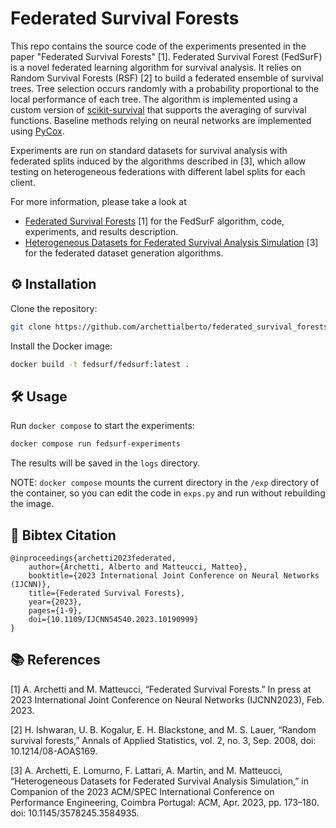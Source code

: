 # Federated Survival Forests

This repo contains the source code of the experiments presented in the paper "Federated Survival Forests" [1].
Federated Survival Forest (FedSurF) is a novel federated learning algorithm for survival analysis. It relies on 
Random Survival Forests (RSF) [2] to build a federated ensemble of survival trees. Tree selection occurs randomly
with a probability proportional to the local performance of each tree. The algorithm is implemented using a custom 
version of [scikit-survival](https://github.com/archettialberto/scikit-survival) that supports the averaging of survival 
functions. Baseline methods relying on neural networks are implemented using [PyCox](https://github.com/havakv/pycox).

Experiments are run on standard datasets for survival analysis with federated splits induced by the algorithms
described in [3], which allow testing on heterogeneous federations with different label splits for each client.

For more information, please take a look at
* [Federated Survival Forests](https://arxiv.org/abs/2302.02807) [1] for the FedSurF algorithm, code, experiments, and results description.
* [Heterogeneous Datasets for Federated Survival Analysis Simulation](https://arxiv.org/abs/2301.12166) [3] for the federated dataset generation algorithms.


## ⚙️ Installation

Clone the repository:
```bash
git clone https://github.com/archettialberto/federated_survival_forests
```
Install the Docker image:
```bash
docker build -t fedsurf/fedsurf:latest .
```

## 🛠️ Usage

Run ```docker compose``` to start the experiments:
```bash
docker compose run fedsurf-experiments
```

The results will be saved in the ```logs``` directory.

NOTE: ```docker compose``` mounts the current directory in the ```/exp``` directory of the container, so you can edit the 
code in ```exps.py``` and run without rebuilding the image.



## 📕 Bibtex Citation
```
@inproceedings{archetti2023federated,
    author={Archetti, Alberto and Matteucci, Matteo},
    booktitle={2023 International Joint Conference on Neural Networks (IJCNN)}, 
    title={Federated Survival Forests}, 
    year={2023},
    pages={1-9},
    doi={10.1109/IJCNN54540.2023.10190999}
}
```

## 📚 References

[1] A. Archetti and M. Matteucci, “Federated Survival Forests.” In press at 2023 International Joint Conference on Neural Networks (IJCNN2023), Feb. 2023.

[2] H. Ishwaran, U. B. Kogalur, E. H. Blackstone, and M. S. Lauer, “Random survival forests,” Annals of Applied Statistics, vol. 2, no. 3, Sep. 2008, doi: 10.1214/08-AOAS169.

[3] A. Archetti, E. Lomurno, F. Lattari, A. Martin, and M. Matteucci, “Heterogeneous Datasets for Federated Survival Analysis Simulation,” in Companion of the 2023 ACM/SPEC International Conference on Performance Engineering, Coimbra Portugal: ACM, Apr. 2023, pp. 173–180. doi: 10.1145/3578245.3584935.


